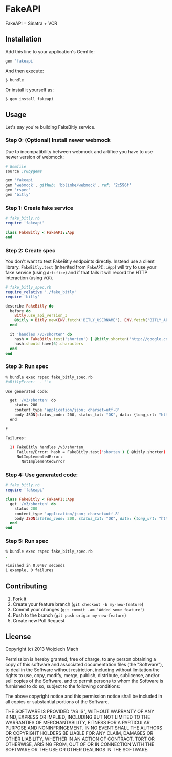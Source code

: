 # FakeAPI

FakeAPI = Sinatra + VCR

## Installation

Add this line to your application's Gemfile:

```ruby
gem 'fakeapi'
```

And then execute:

    $ bundle

Or install it yourself as:

    $ gem install fakeapi

## Usage

Let's say you're building FakeBitly service.

### Step 0: (Optional) Install newer webmock

Due to incompatibility between webmock and artifice you have to use
newer version of webmock:

```ruby
# Gemfile
source :rubygems

gem 'fakeapi'
gem 'webmock', github: 'bblimke/webmock', ref: '2c596f'
gem 'rspec'
gem 'bitly'
```

### Step 1: Create fake service

```ruby
# fake_bitly.rb
require 'fakeapi'

class FakeBitly < FakeAPI::App
end
```

### Step 2: Create spec

You don't want to test FakeBitly endpoints directly.
Instead use a client library. `FakeBitly.test` (inherited from
`FakeAPI::App`) will try to use your fake service (using `Artifice`)
and if that fails it will record the HTTP interaction (using `VCR`).

```ruby
# fake_bitly_spec.rb
require_relative './fake_bitly'
require 'bitly'

describe FakeBitly do
  before do
    Bitly.use_api_version_3
    @bitly = Bitly.new(ENV.fetch('BITLY_USERNAME'), ENV.fetch('BITLY_APIKEY'))
  end

  it 'handles /v3/shorten' do
    hash = FakeBitly.test('shorten') { @bitly.shorten('http://google.com').user_hash }
    hash.should have(6).characters
  end
end
```

### Step 3: Run spec

```bash
% bundle exec rspec fake_bitly_spec.rb
#<BitlyError:  - ''>

Use generated code:

  get '/v3/shorten' do
    status 200
    content_type 'application/json; charset=utf-8'
    body JSON(status_code: 200, status_txt: "OK", data: {long_url: "http://google.com/", url: "http://bit.ly/ORN1fW", hash: "ORN1fW", global_hash: "LmvF", new_hash: 0})
  end

F

Failures:

  1) FakeBitly handles /v3/shorten
     Failure/Error: hash = FakeBitly.test('shorten') { @bitly.shorten('http://google.com').user_hash }
     NotImplementedError:
       NotImplementedError
```

### Step 4: Use generated code:

```ruby
# fake_bitly.rb
require 'fakeapi'

class FakeBitly < FakeAPI::App
  get '/v3/shorten' do
    status 200
    content_type 'application/json; charset=utf-8'
    body JSON(status_code: 200, status_txt: "OK", data: {long_url: "http://google.com/", url: "http://bit.ly/ORN1fW", hash: "ORN1fW", global_hash: "LmvF", new_hash: 0})
  end
end
```

### Step 5: Run spec

```bash
% bundle exec rspec fake_bitly_spec.rb
.

Finished in 0.0497 seconds
1 example, 0 failures
```

## Contributing

1. Fork it
2. Create your feature branch (`git checkout -b my-new-feature`)
3. Commit your changes (`git commit -am 'Added some feature'`)
4. Push to the branch (`git push origin my-new-feature`)
5. Create new Pull Request

## License

Copyright (c) 2013 Wojciech Mach

Permission is hereby granted, free of charge, to any person obtaining a
copy of this software and associated documentation files (the
"Software"), to deal in the Software without restriction, including
without limitation the rights to use, copy, modify, merge, publish,
distribute, sublicense, and/or sell copies of the Software, and to
permit persons to whom the Software is furnished to do so, subject to
the following conditions:

The above copyright notice and this permission notice shall be included
in all copies or substantial portions of the Software.

THE SOFTWARE IS PROVIDED "AS IS", WITHOUT WARRANTY OF ANY KIND, EXPRESS
OR IMPLIED, INCLUDING BUT NOT LIMITED TO THE WARRANTIES OF
MERCHANTABILITY, FITNESS FOR A PARTICULAR PURPOSE AND NONINFRINGEMENT.
IN NO EVENT SHALL THE AUTHORS OR COPYRIGHT HOLDERS BE LIABLE FOR ANY
CLAIM, DAMAGES OR OTHER LIABILITY, WHETHER IN AN ACTION OF CONTRACT,
TORT OR OTHERWISE, ARISING FROM, OUT OF OR IN CONNECTION WITH THE
SOFTWARE OR THE USE OR OTHER DEALINGS IN THE SOFTWARE.
